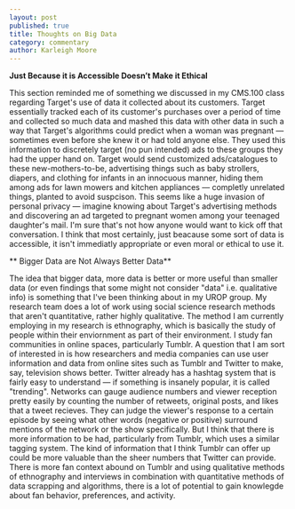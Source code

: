 ```yaml
---
layout: post
published: true
title: Thoughts on Big Data
category: commentary
author: Karleigh Moore
---
```


**Just Because it is Accessible Doesn’t Make it Ethical**

This section reminded me of something we discussed in my CMS.100 class regarding Target's use of data it collected about its customers. Target essentially tracked each of its customer's purchases over a period of time and collected so much data and mashed this data with other data in such a way that Target's algorithms could predict when a woman was pregnant — sometimes even before she knew it or had told anyone else. They used this information to discretely target (no pun intended) ads to these groups they had the upper hand on. Target would send customized ads/catalogues to these new-mothers-to-be, advertising things such as baby strollers, diapers, and clothing for infants in an innocuous manner, hiding them among ads for lawn mowers and kitchen appliances — completly unrelated things, planted to avoid suspcison. This seems like a huge invasion of personal privacy — imagine knowing about Target's advertising methods and discovering an ad targeted to pregnant women among your teenaged daughter's mail. I'm sure that's not how anyone would want to kick off that conversation. I think that most certainly, just beacause some sort of data is accessible, it isn't immediatly appropriate or even moral or ethical to use it. 

** Bigger Data are Not Always Better Data**

The idea that bigger data, more data is better or more useful than smaller data (or even findings that some might not consider "data" i.e. qualitative info) is something that I've been thinking about in my UROP group. My research team does a lot of work using social science research methods that aren't quantitative, rather highly qualitative. The method I am currently employing in my research is ethnography, which is basically the study of people within their enviornment as part of their environment. I study fan communities in online spaces, particularly Tumblr. A question that I am sort of interested in is how researchers and media companies can use user information and data from online sites such as Tumblr and Twitter to make, say, television shows better. Twitter already has a hashtag system that is fairly easy to understand — if something is insanely popular, it is called "trending". Networks can gauge audience numbers and viewer reception pretty easily by counting the number of retweets, original posts, and likes that a tweet recieves. They can judge the viewer's response to a certain episode by seeing what other words (negative or positive) surround mentions of the network or the show specifically. But I think that there is more information to be had, particularly from Tumblr, which uses a similar tagging system. The kind of information that I think Tumblr can offer up could be more valuable than the sheer numbers that Twitter can provide. There is more fan context abound on Tumblr and using qualitative methods of ethnography and interviews in combination with quantitative methods of data scrapping and algorithms, there is a lot of potential to gain knowlegde about fan behavior, preferences, and activity. 